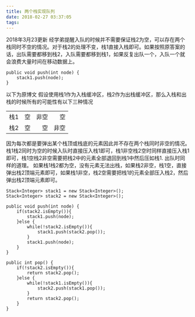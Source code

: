 ```yaml
---
title: 两个栈实现队列
date: 2018-02-27 03:37:05
tags:
---
```

2018年3月23更新
经学弟提醒入队的时候并不需要保证栈2为空，可以存在两个栈同时不空的情况。对于栈2的处理不变，栈1直接入栈即可。如果按照原答案的话，出队需要都移到栈2，入队需要都移到栈1，如果反复出队一个，入队一个就会浪费大量时间在移动数据上。
```
public void push(int node) {
    stack1.push(node);
}
```
以下为原博文
假设使用栈1作为入栈缓冲区，栈2作为出栈缓冲区，那么入栈和出栈的时候所有的可能性有以下三种情况

|         |            |   | |
| ------------- |:-------------:| -----:|  -----:|
| 栈1     | 空 | 	非空 | 空 |
| 栈2      | 空     |  	空 | 非空 |

因为每次都是要弹出某个栈顶或栈底的元素因此并不存在两个栈同时非空的情况。
栈1栈2同时为空的时候入队时直接压入栈1即可，栈1非空栈2空时同样直接压入栈1即可，栈1空栈2非空需要把栈2中的元素全部退回到栈1中然后压如栈1.
出队时同样的道理。
如果栈1栈2都为空，没有元素无法出栈，如果栈2非空，栈1空，直接弹出栈2顶端元素即可，如果栈1非空，栈2空需要把栈1的元素全部压入栈2，然后弹出栈2顶端元素即可。
```
Stack<Integer> stack1 = new Stack<Integer>();
Stack<Integer> stack2 = new Stack<Integer>();

public void push(int node) {
    if(stack2.isEmpty()){
        stack1.push(node);
    }else {
        while(!stack2.isEmpty()){
            stack1.push(stack2.pop());
        }
        stack1.push(node);
    }
}

public int pop() {
    if(!stack2.isEmpty()){
        return stack2.pop();
    }else {
        while(!stack1.isEmpty()){
            stack2.push(stack1.pop());
        }
        return stack2.pop();
    }
}
```

